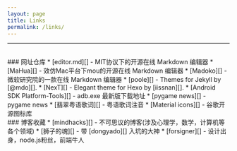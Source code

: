 ```yaml
---
layout: page
title: Links
permalink: /links/
---
```


***
<br/>
### 网址仓库
* [editor.md][] - MIT协议下的开源在线 Markdown 编辑器
* [MaHua][] - 效仿Mac平台下mou的开源在线 Markdown 编辑器
* [Madoko][] - 微软研究院的一款在线 Markdown 编辑器
* [poole][] - Themes for Jekyll by [@mdo][].
* [NexT][] - Elegant theme for Hexo by [iissnan][].
* [Android SDK Platform-Tools][] - adb.exe 最新版下载地址
* [pygame news][] - pygame news
* [翡翠粤语歌词][] - 粤语歌词注音
* [Material icons][] - 谷歌开源图标库


<br/>
### 博客收藏
* [mindhacks][] - 不可思议的博客(涉及心理学，数学，计算机等各个领域)
* [狮子的魂][] - 带 [dongyado][] 入坑的大神
* [forsigner][] - 设计出身，node.js粉丝，前端牛人

[Material icons]: https://material.io/icons/
[mindhacks]: http://mindhacks.cn
[狮子的魂]: http://my.oschina.net/jcseg/blog/
[dongyado]: http://dongyado.com/
[forsigner]: http://forsigner.com/
[editor.md]: https://pandao.github.io/editor.md/
[MaHua]: http://mahua.jser.me/
[Madoko]: https://www.madoko.net/
[poole]: https://github.com/poole/poole
[@mdo]: https://github.com/mdo
[NexT]: https://github.com/iissnan/hexo-theme-next
[iissnan]: http://notes.iissnan.com/
[Android SDK Platform-Tools]:https://developer.android.google.cn/studio/releases/platform-tools.html
[pygame news]: http://www.pygame.org/news
[翡翠粤语歌词]: https://www.feitsui.com/lyrics_s/%E8%8A%B1%E8%A1%97%E7%9A%84%E6%B5%81%E6%98%9F-1348.html
